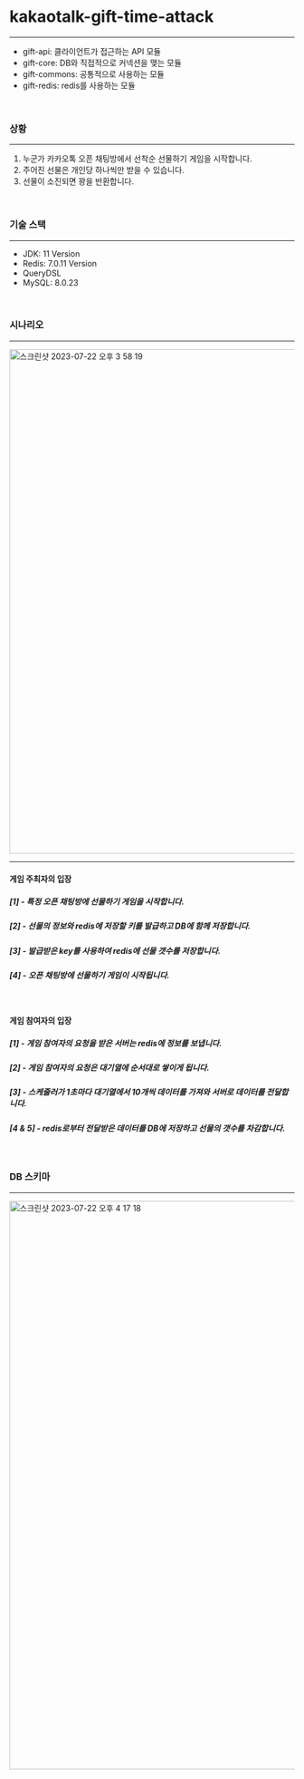 # kakaotalk-gift-time-attack
<hr>

- gift-api: 클라이언트가 접근하는 API 모듈
- gift-core: DB와 직접적으로 커넥션을 맺는 모듈
- gift-commons: 공통적으로 사용하는 모듈
- gift-redis: redis를 사용하는 모듈

<br>

### 상황
<hr>

1. 누군가 카카오톡 오픈 채팅방에서 선착순 선물하기 게임을 시작합니다.
2. 주어진 선물은 개인당 하나씩만 받을 수 있습니다.
3. 선물이 소진되면 꽝을 반환합니다.

<br>

### 기술 스택
<hr>

- JDK: 11 Version
- Redis: 7.0.11 Version
- QueryDSL
- MySQL: 8.0.23

<br>

### 시나리오
<hr>

<img width="890" alt="스크린샷 2023-07-22 오후 3 58 19" src="https://github.com/kdg0209/kakaotalk-gift-time-attack/assets/80187200/487e9cea-c420-4aa7-9d16-c9067ba2b3af">

<hr>

#### 게임 주최자의 입장 
##### [1] - 특정 오픈 채팅방에 선물하기 게임을 시작합니다.
##### [2] - 선물의 정보와 redis에 저장할 키를 발급하고 DB에 함께 저장합니다.
##### [3] - 발급받은 key를 사용하여 redis에 선물 갯수를 저장합니다.
##### [4] - 오픈 채팅방에 선물하기 게임이 시작됩니다.

<br>

#### 게임 참여자의 입장 
##### [1] - 게임 참여자의 요청을 받은 서버는 redis에 정보를 보냅니다.
##### [2] - 게임 참여자의 요청은 대기열에 순서대로 쌓이게 됩니다.
##### [3] - 스케줄러가 1초마다 대기열에서 10개씩 데이터를 가져와 서버로 데이터를 전달합니다.
##### [4 & 5] - redis로부터 전달받은 데이터를 DB에 저장하고 선물의 갯수를 차감합니다.
<br>

### DB 스키마 
<hr>

<img width="1003" alt="스크린샷 2023-07-22 오후 4 17 18" src="https://github.com/kdg0209/kakaotalk-gift-time-attack/assets/80187200/53cee948-e8a8-42fd-b403-d755192e9e5b">


